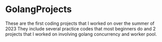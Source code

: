 # GolangProjects
These are the first coding projects that I worked on over the summer of 2023
They include several practice codes that most beginners do and 2 projects that I worked on involving golang concurrency and worker pool. 
